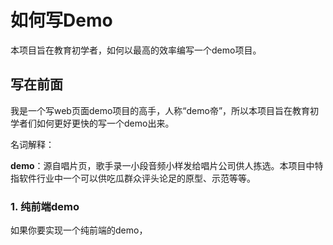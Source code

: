 # 如何写Demo

本项目旨在教育初学者，如何以最高的效率编写一个demo项目。

## 写在前面

我是一个写web页面demo项目的高手，人称“demo帝”，所以本项目旨在教育初学者们如何更好更快的写一个demo出来。

名词解释：

**demo**：源自唱片页，歌手录一小段音频小样发给唱片公司供人拣选。本项目中特指软件行业中一个可以供吃瓜群众评头论足的原型、示范等等。

### 1. 纯前端demo

如果你要实现一个纯前端的demo，

